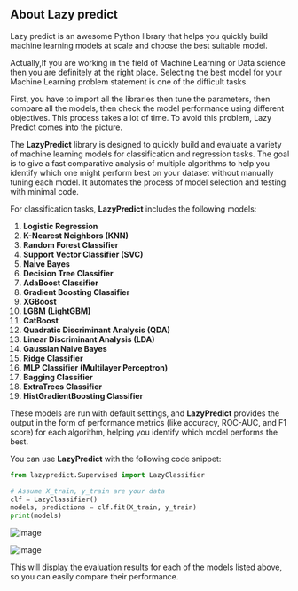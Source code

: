 ## About Lazy predict


Lazy predict is an awesome Python library that helps you quickly build machine learning models at scale and choose the best suitable model.


Actually,If you are working in the field of Machine Learning or Data science then you are definitely at the right place. Selecting the best model for your Machine Learning problem statement is one of the difficult tasks.

First, you have to import all the libraries then tune the parameters, then compare all the models, then check the model performance using different objectives. This process takes a lot of time. To avoid this problem, Lazy Predict comes into the picture.

 
The **LazyPredict** library is designed to quickly build and evaluate a variety of machine learning models for classification and regression tasks. The goal is to give a fast comparative analysis of multiple algorithms to help you identify which one might perform best on your dataset without manually tuning each model. It automates the process of model selection and testing with minimal code.

For classification tasks, **LazyPredict** includes the following models:

1. **Logistic Regression**
2. **K-Nearest Neighbors (KNN)**
3. **Random Forest Classifier**
4. **Support Vector Classifier (SVC)**
5. **Naive Bayes**
6. **Decision Tree Classifier**
7. **AdaBoost Classifier**
8. **Gradient Boosting Classifier**
9. **XGBoost**
10. **LGBM (LightGBM)**
11. **CatBoost**
12. **Quadratic Discriminant Analysis (QDA)**
13. **Linear Discriminant Analysis (LDA)**
14. **Gaussian Naive Bayes**
15. **Ridge Classifier**
16. **MLP Classifier (Multilayer Perceptron)**
17. **Bagging Classifier**
18. **ExtraTrees Classifier**
19. **HistGradientBoosting Classifier**

These models are run with default settings, and **LazyPredict** provides the output in the form of performance metrics (like accuracy, ROC-AUC, and F1 score) for each algorithm, helping you identify which model performs the best.

You can use **LazyPredict** with the following code snippet:

```python
from lazypredict.Supervised import LazyClassifier

# Assume X_train, y_train are your data
clf = LazyClassifier()
models, predictions = clf.fit(X_train, y_train)
print(models)
```

![image](https://github.com/user-attachments/assets/0f5e17df-ea6f-4068-aa84-e7608a16fef3)



![image](https://github.com/user-attachments/assets/910e1f46-4c50-4d80-8174-af0c4646d865)


This will display the evaluation results for each of the models listed above, so you can easily compare their performance.
